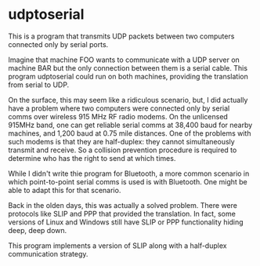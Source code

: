 # udptoserial

This is a program that transmits UDP packets between two computers connected
only by serial ports.

Imagine that machine FOO wants to communicate with a UDP server on machine BAR
but the only connection between them is a serial cable.  This program
udptoserial could run on both machines, providing the translation from serial
to UDP.

On the surface, this may seem like a ridiculous scenario, but, I did actually
have a problem where two computers were connected only by serial comms over 
wireless 915 MHz RF radio modems.  On the unlicensed 915MHz band, one can
get reliable serial comms at 38,400 baud for nearby machines, and 1,200 baud
at 0.75 mile distances.  One of the problems with such modems is that they
are half-duplex: they cannot simultaneously transmit and receive.  So a
collision prevention procedure is required to determine who has the right
to send at which times.

While I didn't write thie program for Bluetooth, a more common scenario in
which point-to-point serial comms is used is with Bluetooth.  One might be
able to adapt this for that scenario.

Back in the olden days, this was actually a solved problem.  There were
protocols like SLIP and PPP that provided the translation.  In fact, some
versions of Linux and Windows still have SLIP or PPP functionality hiding
deep, deep down.

This program implements a version of SLIP along with a half-duplex
communication strategy.